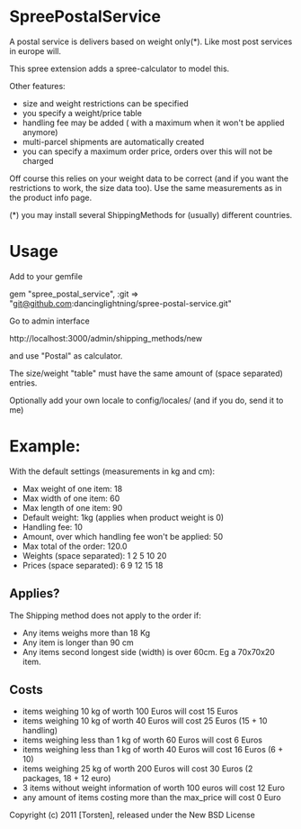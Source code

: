 SpreePostalService
==================

A postal service is delivers based on weight only(*). Like most post services in europe will.

This spree extension adds a spree-calculator to model this.

Other features:
  - size and weight restrictions can be specified
  - you specify a weight/price table 
  - handling fee may be added ( with a maximum when it won't be applied anymore)
  - multi-parcel shipments are automatically created
  - you can specify a maximum order price, orders over this will not be charged

Off course this relies on your weight data to be correct (and if you want the restrictions to work, the size data too).
Use the same measurements as in the product info page.

(*) you may install several ShippingMethods for (usually) different countries.

Usage
=======

Add to your gemfile

gem "spree_postal_service",  :git => "git@github.com:dancinglightning/spree-postal-service.git"

Go to admin interface

http://localhost:3000/admin/shipping_methods/new

and use "Postal" as calculator.

The size/weight "table" must have the same amount of (space separated) entries.

Optionally add your own locale to config/locales/  (and if you do, send it to me)

Example:
=======

With the default settings (measurements in kg and cm):

- Max weight of one item: 18
- Max width of one item: 60
- Max length of one item: 90
- Default weight: 1kg  (applies when product weight is 0)
- Handling fee: 10
- Amount, over which handling fee won't be applied: 50
- Max total of the order: 120.0
- Weights (space separated): 1 2 5 10 20
- Prices (space separated):  6 9 12 15 18

Applies?
-------
The Shipping method does not apply to the order if:

- Any items weighs more than 18 Kg
- Any item is longer than 90 cm
- Any items second longest side (width) is over 60cm. Eg a 70x70x20 item.
 
Costs
-----
- items weighing 10 kg of worth 100 Euros will cost 15 Euros
- items weighing 10 kg of worth 40 Euros will cost 25 Euros (15 + 10 handling)
- items weighing less than 1 kg of worth 60 Euros will cost 6 Euros 
- items weighing less than 1 kg of worth 40 Euros will cost 16 Euros (6 + 10) 
- items weighing 25 kg of worth 200 Euros will cost 30 Euros (2 packages, 18 + 12 euro)
- 3 items without weight information of worth 100 euros will cost 12 Euro
- any amount of items costing more than the max_price will cost 0 Euro

Copyright (c) 2011 [Torsten], released under the New BSD License
